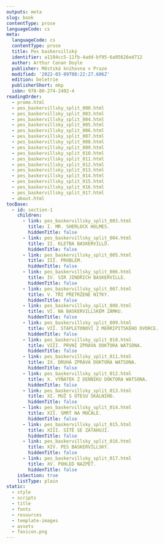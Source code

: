 ```yaml
---
outputs: meta
slug: book
contentType: prose
languageCode: cs
meta:
  languageCode: cs
  contentType: prose
  title: Pes baskervillský
  identifier: a1104cc5-11fb-4add-bf95-6a05626ed712
  author: Arthur Conan Doyle
  publisher: Městská knihovna v Praze
  modified: '2022-03-09T08:22:27.606Z'
  edition: beletrie
  publisherShort: mkp
  isbn: 978-80-274-2492-4
readingOrder:
  - promo.html
  - pes_baskervillsky_split_000.html
  - pes_baskervillsky_split_003.html
  - pes_baskervillsky_split_004.html
  - pes_baskervillsky_split_005.html
  - pes_baskervillsky_split_006.html
  - pes_baskervillsky_split_007.html
  - pes_baskervillsky_split_008.html
  - pes_baskervillsky_split_009.html
  - pes_baskervillsky_split_010.html
  - pes_baskervillsky_split_011.html
  - pes_baskervillsky_split_012.html
  - pes_baskervillsky_split_013.html
  - pes_baskervillsky_split_014.html
  - pes_baskervillsky_split_015.html
  - pes_baskervillsky_split_016.html
  - pes_baskervillsky_split_017.html
  - about.html
tocBase:
  - id: section-1
    children:
      - link: pes_baskervillsky_split_003.html
        title: I. MR. SHERLOCK HOLMES.
        hiddenTitle: false
      - link: pes_baskervillsky_split_004.html
        title: II. KLETBA BASKERVILLŮ.
        hiddenTitle: false
      - link: pes_baskervillsky_split_005.html
        title: III. PROBLÉM.
        hiddenTitle: false
      - link: pes_baskervillsky_split_006.html
        title: IV. SIR JINDŘICH BASKERVILLE.
        hiddenTitle: false
      - link: pes_baskervillsky_split_007.html
        title: V. TŘI PŘETRŽENÉ NITKY.
        hiddenTitle: false
      - link: pes_baskervillsky_split_008.html
        title: VI. NA BASKERVILLSKÉM ZÁMKU.
        hiddenTitle: false
      - link: pes_baskervillsky_split_009.html
        title: VII. STAPLETONOVI Z MERRIPITSKÉHO DVORCE.
        hiddenTitle: false
      - link: pes_baskervillsky_split_010.html
        title: VIII. PRVNÍ ZPRÁVA DOKTORA WATSONA.
        hiddenTitle: false
      - link: pes_baskervillsky_split_011.html
        title: IX. DRUHÁ ZPRÁVA DOKTORA WATSONA.
        hiddenTitle: false
      - link: pes_baskervillsky_split_012.html
        title: X. VÝŇATEK Z DENNÍKU DOKTORA WATSONA.
        hiddenTitle: false
      - link: pes_baskervillsky_split_013.html
        title: XI. MUŽ S ÚTESU SKALNÍHO.
        hiddenTitle: false
      - link: pes_baskervillsky_split_014.html
        title: XII. SMRT NA MOČÁLE.
        hiddenTitle: false
      - link: pes_baskervillsky_split_015.html
        title: XIII. SÍTĚ SE ZATAHUJÍ.
        hiddenTitle: false
      - link: pes_baskervillsky_split_016.html
        title: XIV. PES BASKERVILLSKÝ.
        hiddenTitle: false
      - link: pes_baskervillsky_split_017.html
        title: XV. POHLED NAZPĚT.
        hiddenTitle: false
    isSection: true
    listType: plain
static:
  - style
  - scripts
  - title
  - fonts
  - resources
  - template-images
  - assets
  - favicon.png
---
```

